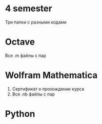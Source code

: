# 4 semester
Три папки с разными кодами

# Octave
Все .m файлы с пар

# Wolfram Mathematica
1. Сертификат о прохождении курса
2. Все .nb файлы с пар 

# Python
